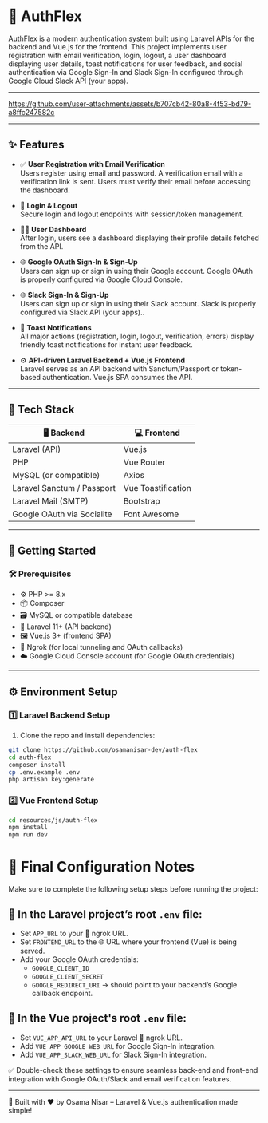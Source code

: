 # 🎯 AuthFlex

AuthFlex is a modern authentication system built using Laravel APIs for the backend and Vue.js for the frontend. This project implements user registration with email verification, login, logout, a user dashboard displaying user details, toast notifications for user feedback, and social authentication via Google Sign-In and Slack Sign-In configured through Google Cloud Slack API (your apps).

---

https://github.com/user-attachments/assets/b707cb42-80a8-4f53-bd79-a8ffc247582c

---

## ✨ Features

- ✅ **User Registration with Email Verification**  
  Users register using email and password. A verification email with a verification link is sent. Users must verify their email before accessing the dashboard.

- 🔐 **Login & Logout**  
  Secure login and logout endpoints with session/token management.

- 🧑‍💼 **User Dashboard**  
  After login, users see a dashboard displaying their profile details fetched from the API.

- 🌐 **Google OAuth Sign-In & Sign-Up**  
  Users can sign up or sign in using their Google account. Google OAuth is properly configured via Google Cloud Console.

- 🌐 **Slack Sign-In & Sign-Up**  
  Users can sign up or sign in using their Slack account. Slack is properly configured via Slack API (your apps)..

- 🔔 **Toast Notifications**  
  All major actions (registration, login, logout, verification, errors) display friendly toast notifications for instant user feedback.

- ⚙️ **API-driven Laravel Backend + Vue.js Frontend**  
  Laravel serves as an API backend with Sanctum/Passport or token-based authentication. Vue.js SPA consumes the API.

---

## 🧱 Tech Stack

| 🖥️ Backend                  | 💻 Frontend           |
|-----------------------------|-----------------------|
| Laravel (API)               | Vue.js                |
| PHP                         | Vue Router            |
| MySQL (or compatible)       | Axios                 |
| Laravel Sanctum / Passport  | Vue Toastification    |
| Laravel Mail (SMTP)         | Bootstrap             |
| Google OAuth via Socialite  | Font Awesome          |

---

## 🚀 Getting Started

### 🛠️ Prerequisites

- ⚙️ PHP >= 8.x
- 📦 Composer
- 🗃️ MySQL or compatible database
- 🧱 Laravel 11+ (API backend)
- 🖼️ Vue.js 3+ (frontend SPA)
- 🔗 Ngrok (for local tunneling and OAuth callbacks)
- ☁️ Google Cloud Console account (for Google OAuth credentials)

---

## ⚙️ Environment Setup

### 1️⃣ Laravel Backend Setup

1. Clone the repo and install dependencies:

```bash
git clone https://github.com/osamanisar-dev/auth-flex
cd auth-flex
composer install
cp .env.example .env
php artisan key:generate
```
### 2️⃣ Vue Frontend Setup
```bash
cd resources/js/auth-flex
npm install
npm run dev
```

# 🔧 Final Configuration Notes

Make sure to complete the following setup steps before running the project:

## 📁 In the Laravel project’s root `.env` file:

- Set `APP_URL` to your 🔗 ngrok URL.
- Set `FRONTEND_URL` to the 🌐 URL where your frontend (Vue) is being served.
- Add your Google OAuth credentials:
  - `GOOGLE_CLIENT_ID`
  - `GOOGLE_CLIENT_SECRET`
  - `GOOGLE_REDIRECT_URI` → should point to your backend’s Google callback endpoint.

## 📁 In the Vue project's root `.env` file:

- Set `VUE_APP_API_URL` to your Laravel 🔗 ngrok URL.
- Add `VUE_APP_GOOGLE_WEB_URL` for Google Sign-In integration.
- Add `VUE_APP_SLACK_WEB_URL` for Slack Sign-In integration.

✅ Double-check these settings to ensure seamless back-end and front-end integration with Google OAuth/Slack and email verification features.

---

🔐 Built with ❤️ by Osama Nisar – Laravel & Vue.js authentication made simple!
